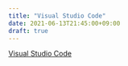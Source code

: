 ```yaml
---
title: "Visual Studio Code"
date: 2021-06-13T21:45:00+09:00
draft: true
---
```

[Visual Studio Code](https://code.visualstudio.com/)
